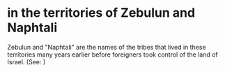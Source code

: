
# in the territories of Zebulun and Naphtali
Zebulun and "Naphtali" are the names of the tribes that lived in these territories many years earlier before foreigners took control of the land of Israel. (See: )